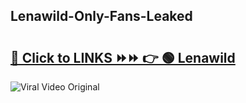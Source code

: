 
 ## Lenawild-Only-Fans-Leaked

# <h2><a href="https://clipsfans.com/Lenawild&ref=git">🔗 Click to LINKS ⏩⏩ 👉 🟢 Lenawild </a></h2>

<a href="https://clipsfans.com/Lenawild&ref=git" rel="nofollow" data-target="animated-image.originalLink"><img src="https://i.ibb.co.com/xMMVF88/686577567.gif" alt="Viral Video Original" style="max-width: 100%; display: inline-block;" data-target="animated-image.originalImage"></a>
